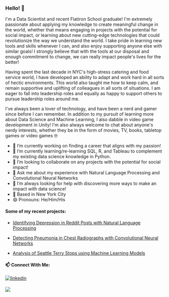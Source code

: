 ### Hello! 👋

I'm a Data Scientist and recent Flatiron School graduate! I'm extremely passionate about applying my knowledge to create meaningful change in the world, whether that means engaging in projects with the potential for social impact, or learning about new cutting-edge technologies that could revolutionize the way we understand the world. I take pride in learning new tools and skills whenever I can, and also enjoy supporting anyone else with similar goals! I strongly believe that with the tools at our disposal and enough commitment to change, we can really impact people's lives for the better!

Having spent the last decade in NYC's high-stress catering and food service world, I have developed an ability to adapt and work hard in all sorts of hectic environments. This world also taught me how to keep calm, and remain supportive and uplifting of colleagues in all sorts of situations. I am eager to fall into leadership roles and equally as happy to support others to pursue leadership roles around me.

I've always been a lover of technology, and have been a nerd and gamer since before I can remember. In addition to my pursuit of learning more about Data Science and Machine Learning, I also dabble in video game development in Unity! I'm also always welcome to chat about anyone's nerdy interests, whether they be in the form of movies, TV, books, tabletop games or video games 🤓


- 🔭 I’m currently working on finding a career that aligns with my passion!
- 🌱 I’m currently learning/re-learning SQL, R, and Tableau to complement my existing data science knowledge in Python.
- 👯 I’m looking to collaborate on any projects with the potential for social impact!
- 💬 Ask me about my experience with Natural Language Processing and Convolutional Neural Networks
- 🤔 I’m always looking for help with discovering more ways to make an impact with data science!
- 🗽 Based in New York City
- 😄 Pronouns: He/Him/His

#### Some of my recent projects:

- <a href="https://github.com/shadel96/Mental_Health_NLP">Identifying Depression in Reddit Posts with Natural Language Processing</a>

- <a href="https://github.com/shadel96/xRayDeepLearning-Final" target="_blank">Detecting Pneumonia in Chest Radiographs with Convolutional Neural Networks</a>


- <a href="https://github.com/shadel96/Terry_Stops_Analysis" target="_blank">Analysis of Seattle Terry Stops using Machine Learning Models</a>



#### 📫 Connect With Me:

<a href="https://www.linkedin.com/in/spencer-hadel/" target="_blank">
<img src=https://img.shields.io/badge/linkedin-%231E77B5.svg?&style=for-the-badge&logo=linkedin&logoColor=white alt=linkedin style="margin-bottom: 5px;" />
</a>

<a href="mailto:shadel96@gmail" rel="nofollow"><img src= "https://img.shields.io/badge/Gmail-D14836?style=for-the-badge&logo=gmail&logoColor=white" />
</a>

<!--
**shadel96/shadel96** is a ✨ _special_ ✨ repository because its `README.md` (this file) appears on your GitHub profile.

Here are some ideas to get you started:

- 🔭 I’m currently working on ...
- 🌱 I’m currently learning ...
- 👯 I’m looking to collaborate on ...
- 🤔 I’m looking for help with ...
- 💬 Ask me about ...
- 📫 How to reach me: ...
- 😄 Pronouns: ...
- ⚡ Fun fact: ...
-->
